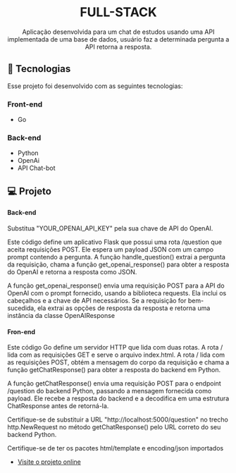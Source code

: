 <h1 align="center">FULL-STACK</h1>

<p align="center">Aplicação desenvolvida para um chat de estudos usando uma API implementada de uma base de dados, usuário faz a determinada pergunta a API retorna a resposta.

<br>

## 🚀 Tecnologias

Esse projeto foi desenvolvido com as seguintes tecnologias:

### Front-end 
- Go

### Back-end 
- Python
- OpenAi
- API Chat-bot
  

## 💻 Projeto

#### Back-end
Substitua "YOUR_OPENAI_API_KEY" pela sua chave de API do OpenAI.
<br/>

Este código define um aplicativo Flask que possui uma rota /question que aceita requisições POST. Ele espera um payload JSON com um campo prompt contendo a pergunta. A função handle_question() extrai a pergunta da requisição, chama a função get_openai_response() para obter a resposta do OpenAI e retorna a resposta como JSON.
<br/>

A função get_openai_response() envia uma requisição POST para a API do OpenAI com o prompt fornecido, usando a biblioteca requests. Ela inclui os cabeçalhos e a chave de API necessários. Se a requisição for bem-sucedida, ela extrai as opções de resposta da resposta e retorna uma instância da classe OpenAIResponse
<br/>

#### Fron-end 
Este código Go define um servidor HTTP que lida com duas rotas. A rota / lida com as requisições GET e serve o arquivo index.html. A rota / lida com as requisições POST, obtém a mensagem do corpo da requisição e chama a função getChatResponse() para obter a resposta do backend em Python.
<br/>

A função getChatResponse() envia uma requisição POST para o endpoint /question do backend Python, passando a mensagem fornecida como payload. Ele recebe a resposta do backend e a decodifica em uma estrutura ChatResponse antes de retorná-la.
<br/>

Certifique-se de substituir a URL "http://localhost:5000/question" no trecho http.NewRequest no método getChatResponse() pelo URL correto do seu backend Python.
<br/>

Certifique-se de ter os pacotes html/template e encoding/json importados

- [Visite o projeto online](https://chat-gpt-bot-rouge.vercel.app/)
  
